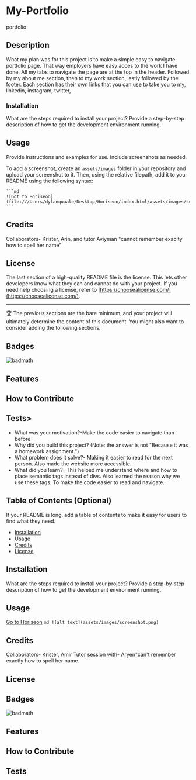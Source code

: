 # My-Portfolio

portfolio

## Description

What my plan was for this project is to make a simple easy to navigate portfolio page. That way employers have easy acces to the work I have done. All my tabs to navigate the page are at the top in the header. Followed by my about me section, then to my work section, lastly followed by the footer.
Each section has their own links that you can use to take you to my, linkedin, instagram, twitter,

### Installation

What are the steps required to install your project? Provide a step-by-step description of how to get the development environment running.

## Usage

Provide instructions and examples for use. Include screenshots as needed.

To add a screenshot, create an `assets/images` folder in your repository and upload your screenshot to it. Then, using the relative filepath, add it to your README using the following syntax:

    ```md
    ![Got to Horiseon](file:///Users/dylanquaale/Desktop/Horiseon/index.html/assets/images/screenshot.png)
    ```

## Credits

Collaborators- Krister, Arin, and tutor Aviyman "cannot remember exaclty how to spell her name"

## License

The last section of a high-quality README file is the license. This lets other developers know what they can and cannot do with your project. If you need help choosing a license, refer to [https://choosealicense.com/](https://choosealicense.com/).

---

🏆 The previous sections are the bare minimum, and your project will ultimately determine the content of this document. You might also want to consider adding the following sections.

## Badges

![badmath](https://img.shields.io/github/languages/top/lernantino/badmath)

## Features

## How to Contribute

## Tests>

- What was your motivation?-Make the code easier to navigate than before
- Why did you build this project? (Note: the answer is not "Because it was a homework assignment.")
- What problem does it solve?- Making it easier to read for the next person. Also made the website more accessible.
- What did you learn?- This helped me understand where and how to place semantic tags instead of divs.
  Also learned the reason why we use these tags. To make the code easier to read and navigate.

## Table of Contents (Optional)

If your README is long, add a table of contents to make it easy for users to find what they need.

- [Installation](#installation)
- [Usage](#usage)
- [Credits](#credits)
- [License](#license)

## Installation

What are the steps required to install your project? Provide a step-by-step description of how to get the development environment running.

## Usage

<a href="file:///Users/dylanquaale/Desktop/Horiseon/index.html"> Go to Horiseon</a>
`md ![alt text](assets/images/screenshot.png) `

## Credits

Collaborators- Krister, Amir
Tutor session with- Aryen"can't remember exactly how to spell her name.

## License

## Badges

![badmath](https://img.shields.io/github/languages/top/lernantino/badmath)

## Features

## How to Contribute

## Tests
